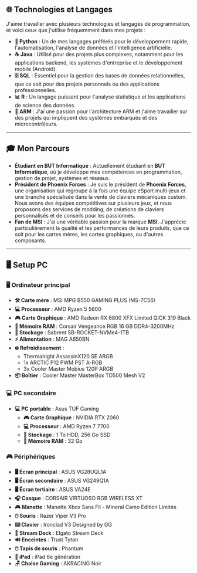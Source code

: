 ## 🌐 Technologies et Langages

J'aime travailler avec plusieurs technologies et langages de programmation, et voici ceux que j'utilise fréquemment dans mes projets :

- **🐍 Python** : Un de mes langages préférés pour le développement rapide, l'automatisation, l'analyse de données et l'intelligence artificielle.
- **☕ Java** : Utilisé pour des projets plus complexes, notamment pour les applications backend, les systèmes d'entreprise et le développement mobile (Android).
- **🗄️ SQL** : Essentiel pour la gestion des bases de données relationnelles, que ce soit pour des projets personnels ou des applications professionnelles.
- **📊 R** : Un langage puissant pour l'analyse statistique et les applications de science des données.
- **🔧 ARM** : J'ai une passion pour l'architecture ARM et j'aime travailler sur des projets qui impliquent des systèmes embarqués et des microcontrôleurs.

---

## 🎓 Mon Parcours

- **Étudiant en BUT Informatique** : Actuellement étudiant en **BUT Informatique**, où je développe mes compétences en programmation, gestion de projet, systèmes et réseaux.
- **Président de Phoenix Forces** : Je suis le président de **Phoenix Forces**, une organisation qui regroupe à la fois une équipe eSport multi-jeux et une branche spécialisée dans la vente de claviers mécaniques custom. Nous avons des équipes compétitives sur plusieurs jeux, et nous proposons des services de modding, de créations de claviers personnalisés et de conseils pour les passionnés.
- **Fan de MSI** : J'ai une véritable passion pour la marque **MSI**. J'apprécie particulièrement la qualité et les performances de leurs produits, que ce soit pour les cartes mères, les cartes graphiques, ou d'autres composants.

---

## 🖥️ Setup PC

### 🖥️ Ordinateur principal

- **🛠️ Carte mère** : MSI MPG B550 GAMING PLUS (MS-7C56)
- **💻 Processeur** : AMD Ryzen 5 5600
- **🎮 Carte Graphique** : AMD Radeon RX 6800 XFX Limited QICK 319 Black
- **🧠 Mémoire RAM** : Corsair Vengeance RGB 16 GB DDR4-3200MHz
- **💾 Stockage** : Sabrent SB-ROCKET-NVMe4-1TB
- **⚡ Alimentation** : MAG A650BN
- **❄️ Refroidissement** : 
  - Thermalright AssassinX120 SE ARGB
  - 1x ARCTIC P12 PWM PST A-RGB
  - 3x Cooler Master Mobius 120P ARGB
- **📦 Boîtier** : Cooler Master MasterBox TD500 Mesh V2

### 💻 PC secondaire

- **💻 PC portable** : Asus TUF Gaming
  - **🎮 Carte Graphique** : NVIDIA RTX 2060
  - **💻 Processeur** : AMD Ryzen 7 7700
  - **💾 Stockage** : 1 To HDD, 256 Go SSD
  - **🧠 Mémoire RAM** : 32 Go

### 🎮 Périphériques

- **🖥️ Écran principal** : ASUS VG28UQL1A
- **🖥️ Écran secondaire** : ASUS VG249Q1A
- **🖥️ Écran tertiaire** : ASUS VA24E
- **🎧 Casque** : CORSAIR VIRTUOSO RGB WIRELESS XT
- **🎮 Manette** : Manette Xbox Sans Fil - Mineral Camo Edition Limitée
- **🖱️ Souris** : Razer Viper V3 Pro
- **⌨️ Clavier** : Ironclad V3 Designed by GG
- **🎥 Stream Deck** : Elgato Stream Deck
- **🔊 Enceintes** : Trust Tytan
- **🖱️ Tapis de souris** : Phantum
- **📱 iPad** : iPad 6e génération
- **🪑 Chaise Gaming** : AKRACING Noir
